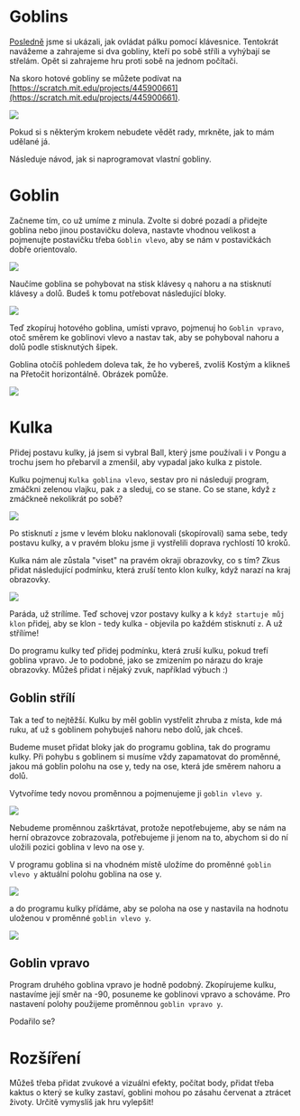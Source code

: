 # Goblins

[Posledně](../scratch_02_pong/pong.md) jsme si ukázali, jak ovládat pálku pomocí klávesnice. Tentokrát navážeme a zahrajeme si dva gobliny, kteří po sobě stříli a vyhýbají se střelám. Opět si zahrajeme hru proti sobě na jednom počítači.

Na skoro hotové gobliny se můžete podívat na [https://scratch.mit.edu/projects/445900661](https://scratch.mit.edu/projects/445900661).

<a href="https://scratch.mit.edu/projects/445900661/"><img src="./goblins.png" /></a>

Pokud si s některým krokem nebudete vědět rady, mrkněte, jak to mám udělané já.

Následuje návod, jak si naprogramovat vlastní gobliny.

# Goblin

Začneme tím, co už umíme z minula. Zvolte si dobré pozadí a přidejte goblina nebo jinou postavičku doleva, nastavte vhodnou velikost a pojmenujte postavičku třeba `Goblin vlevo`, aby se nám v postavičkách dobře orientovalo.

![](./goblin.png)

Naučíme goblina se pohybovat na stisk klávesy `q` nahoru a na stisknutí klávesy `a` dolů. Budeš k tomu potřebovat následující bloky.

![](../scratch_02_pong/2.png)

Teď zkopíruj hotového goblina, umísti vpravo, pojmenuj ho `Goblin vpravo`, otoč směrem ke goblinovi vlevo a nastav tak, aby se pohyboval nahoru a dolů podle stisknutých šipek.

Goblina otočíš pohledem doleva tak, že ho vybereš, zvolíš Kostým a klikneš na Přetočit horizontálně. Obrázek pomůže.

![](./turn_goblin.png)

# Kulka

Přidej postavu kulky, já jsem si vybral Ball, který jsme používali i v Pongu a trochu jsem ho přebarvil a zmenšil, aby vypadal jako kulka z pistole.

Kulku pojmenuj `Kulka goblina vlevo`, sestav pro ni následují program, zmáčkni zelenou vlajku, pak `z` a sleduj, co se stane. Co se stane, když `z` zmáčkneě nekolikrát po sobě?

![](./bullet.png)

Po stisknutí `z` jsme v levém bloku naklonovali (skopírovali) sama sebe, tedy postavu kulky, a v pravém bloku jsme ji vystřelili doprava rychlostí 10 kroků.

Kulka nám ale zůstala "viset" na pravém okraji obrazovky, co s tím? Zkus přidat následující podmínku, která zruší tento klon kulky, když narazí na kraj obrazovky.

![](./border.png)

Paráda, už strílíme. Teď schovej vzor postavy kulky a k `když startuje můj klon` přidej, aby se klon - tedy kulka - objevila po každém stisknutí `z`. A už střílíme!

Do programu kulky teď přidej podmínku, která zruší kulku, pokud trefí goblina vpravo. Je to podobné, jako se zmizením po nárazu do kraje obrazovky. Můžeš přidat i nějaký zvuk, například výbuch :)

## Goblin střílí

Tak a teď to nejtěžší. Kulku by měl goblin vystřelit zhruba z místa, kde má ruku, ať už s goblinem pohybuješ nahoru nebo dolů, jak chceš.

Budeme muset přidat bloky jak do programu goblina, tak do programu kulky. Při pohybu s goblinem si musíme vždy zapamatovat do proměnné, jakou má goblin polohu na ose y, tedy na ose, která jde směrem nahoru a dolů.

Vytvoříme tedy novou proměnnou a pojmenujeme ji `goblin vlevo y`.

![](./var.png)

Nebudeme proměnnou zaškrtávat, protože nepotřebujeme, aby se nám na herní obrazovce zobrazovala, potřebujeme ji jenom na to, abychom si do ní uložili pozici goblina v levo na ose y.

V programu goblina si na vhodném místě uložíme do proměnné `goblin vlevo y` aktuální polohu goblina na ose y.

![](./set_y_goblin.png)

a do programu kulky přídáme, aby se poloha na ose y nastavila na hodnotu uloženou v proměnné `goblin vlevo y`.

![](./set_y_bullet.png)

## Goblin vpravo

Program druhého goblina vpravo je hodně podobný. Zkopírujeme kulku, nastavíme její směr na -90, posuneme ke goblinovi vpravo a schováme. Pro nastavení polohy použijeme proměnnou `goblin vpravo y`.

Podařilo se?

# Rozšíření

Můžeš třeba přidat zvukové a vizuálni efekty, počítat body, přidat třeba kaktus o který se kulky zastaví, goblini mohou po zásahu červenat a ztrácet životy. Určitě vymyslíš jak hru vylepšit!
